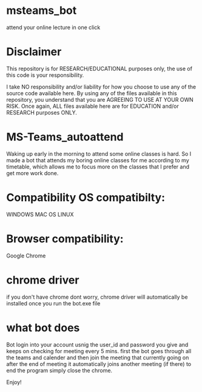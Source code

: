 # msteams_bot
attend your online lecture in one click

# Disclaimer

This repository is for RESEARCH/EDUCATIONAL purposes only, the use of this code is your responsibility.

I take NO responsibility and/or liability for how you choose to use any of the source code available here. By using any of the files available in this repository, you understand that you are AGREEING TO USE AT YOUR OWN RISK. Once again, ALL files available here are for EDUCATION and/or RESEARCH purposes ONLY.

# MS-Teams_autoattend
Waking up early in the morning to attend some online classes is hard. So I made a bot that attends my boring online classes for me according to my timetable, which allows me to focus more on the classes that I prefer and get more work done.



# Compatibility OS compatibilty:
WINDOWS MAC OS LINUX

# Browser compatibility:
Google Chrome

# chrome driver
if you don't have chrome dont worry, chrome driver will  automatically be installed once you run the bot.exe file


# what bot does
Bot login into your account usnig the user_id and password you give and keeps on checking  for meeting every 5 mins. first the bot goes through all the teams and calender and then  join the meeting that currently going on after the end of meeting it automatically joins another meeting (if there)
to end the program simply close the chrome.

Enjoy!
 
